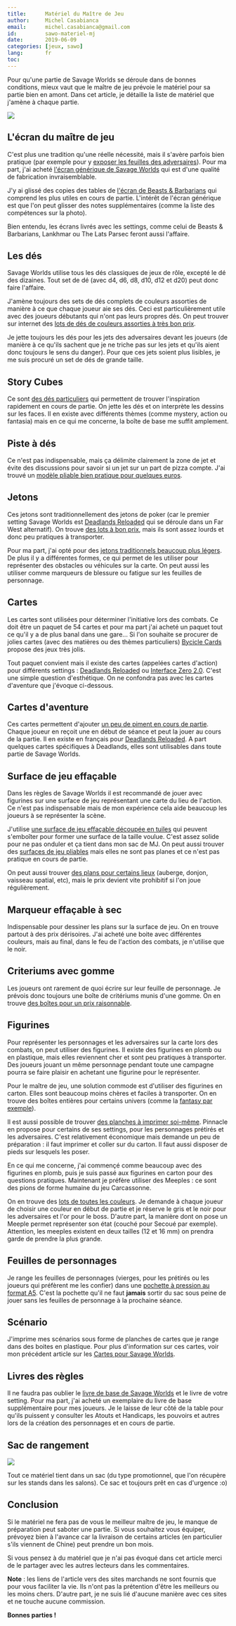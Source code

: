 ```yaml
---
title:      Matériel du Maître de Jeu
author:     Michel Casabianca
email:      michel.casabianca@gmail.com
id:         sawo-materiel-mj
date:       2019-06-09
categories: [jeux, sawo]
lang:       fr
toc:        
---
```


Pour qu'une partie de Savage Worlds se déroule dans de bonnes conditions, mieux vaut que le maître de jeu prévoie le matériel pour sa partie bien en amont. Dans cet article, je détaille la liste de matériel que j'amène à chaque partie.

<!--more-->

![](sawo-materiel-mj.png)

## L'écran du maître de jeu

C'est plus une tradition qu'une réelle nécessité, mais il s'avère parfois bien pratique (par exemple pour y [exposer les feuilles des adversaires](http://www.black-book-editions.fr/forums.php?topic_id=9762&tid=211418#msg211418)). Pour ma part, j'ai acheté [l'écran générique de Savage Worlds](https://www.peginc.com/store/savage-worlds-customizable-gm-screen/) qui est d'une qualité de fabrication invraisemblable.

J'y ai glissé des copies des tables de [l'écran de Beasts & Barbarians](http://www.black-book-editions.fr/produit.php?id=4204) qui comprend les plus utiles en cours de partie. L'intérêt de l'écran générique est que l'on peut glisser des notes supplémentaires (comme la liste des compétences sur la photo).

Bien entendu, les écrans livrés avec les settings, comme celui de Beasts & Barbarians, Lankhmar ou The Lats Parsec feront aussi l'affaire.

## Les dés

Savage Worlds utilise tous les dés classiques de jeux de rôle, excepté le dé des dizaines. Tout set de dé (avec d4, d6, d8, d10, d12 et d20) peut donc faire l'affaire.

J'amène toujours des sets de dés complets de couleurs assorties de manière à ce que chaque joueur aie ses dés. Ceci est particulièrement utile avec des joueurs débutants qui n'ont pas leurs propres dés. On peut trouver sur internet des [lots de dés de couleurs assorties à très bon prix](https://www.amazon.fr/Kuuqa-Pieces-poly%C3%A9driques-couleurs-Playing/dp/B01MF5G9DY/ref=sr_1_13).

Je jette toujours les dés pour les jets des adversaires devant les joueurs (de manière à ce qu'ils sachent que je ne triche pas sur les jets et qu'ils aient donc toujours le sens du danger). Pour que ces jets soient plus lisibles, je me suis procuré un set de dés de grande taille.

## Story Cubes

Ce sont [des dés particuliers](https://www.amazon.fr/Asmodee-STO1AS-6-Story-Cubes-Original/dp/B003NFJMBM/ref=sr_1_1) qui permettent de trouver l'inspiration rapidement en cours de partie. On jette les dés et on interprète les dessins sur les faces. Il en existe avec différents thèmes (comme mystery, action ou fantasia) mais en ce qui me concerne, la boîte de base me suffit amplement.

## Piste à dés

Ce n'est pas indispensable, mais ça délimite clairement la zone de jet et évite des discussions pour savoir si un jet sur un part de pizza compte. J'ai trouvé un [modèle pliable bien pratique pour quelques euros](https://www.ebay.com/itm/Dice-Tray-PU-Tabletop-RPG-Foldable-Dice-Holder-Storage-Box-For-DnD-Board-Games/401722489742).

## Jetons

Ces jetons sont traditionnellement des jetons de poker (car le premier setting Savage Worlds est [Deadlands Reloaded](http://www.black-book-editions.fr/catalogue.php?id=33) qui se déroule dans un Far West alternatif). On trouve [des lots à bon prix](https://www.amazon.fr/Cartamundi-108033321-Soci%C3%A9t%C3%A9-Rouleau-Professionnelle/dp/B005ILKABA/ref=sr_1_49), mais ils sont assez lourds et donc peu pratiques à transporter.

Pour ma part, j'ai opté pour des [jetons traditionnels beaucoup plus légers](https://www.amazon.fr/JeuJura-soci%C3%A9t%C3%A9-Bo%C3%AEte-jetons-plastique/dp/B000XPGJ7K/ref=sr_1_18). De plus il y a différentes formes, ce qui permet de les utiliser pour représenter des obstacles ou véhicules sur la carte. On peut aussi les utiliser comme marqueurs de blessure ou fatigue sur les feuilles de personnage.

## Cartes

Les cartes sont utilisées pour déterminer l'initiative lors des combats. Ce doit être un paquet de 54 cartes et pour ma part j'ai acheté un paquet tout ce qu'il y a de plus banal dans une gare... Si l'on souhaite se procurer de jolies cartes (avec des matières ou des thèmes particuliers) [Bycicle Cards](https://bicyclecards.com/) propose des jeux très jolis.

Tout paquet convient mais il existe des cartes (appelées cartes d'action) pour différents settings : [Deadlands Reloaded](http://www.black-book-editions.fr/produit.php?id=3005) ou [Interface Zero 2.0](http://www.black-book-editions.fr/produit.php?id=5673). C'est une simple question d'esthétique. On ne confondra pas avec les cartes d'aventure que j'évoque ci-dessous.

## Cartes d'aventure

Ces cartes permettent d'ajouter [un peu de piment en cours de partie](http://www.black-book-editions.fr/forums.php?topic_id=13396&tid=311517#msg311517). Chaque joueur en reçoit une en début de séance et peut la jouer au cours de la partie. Il en existe en français pour [Deadlands Reloaded](http://www.black-book-editions.fr/produit.php?id=3003). A part quelques cartes spécifiques à Deadlands, elles sont utilisables dans toute partie de Savage Worlds.

## Surface de jeu effaçable

Dans les règles de Savage Worlds il est recommandé de jouer avec figurines sur une surface de jeu représentant une carte du lieu de l'action. Ce n'est pas indispensable mais de mon expérience cela aide beaucoup les joueurs à se représenter la scène.

J'utilise [une surface de jeu effaçable découpée en tuiles](http://www.black-book-editions.fr/produit.php?id=6988) qui peuvent s'emboîter pour former une surface de la taille voulue. C'est assez solide pour ne pas onduler et ça tient dans mon sac de MJ. On peut aussi trouver des [surfaces de jeu pliables](http://www.black-book-editions.fr/produit.php?id=3412) mais elles ne sont pas planes et ce n'est pas pratique en cours de partie.

On peut aussi trouver [des plans pour certains lieux](https://www.peginc.com/?post_type=product&s=combat+map) (auberge, donjon, vaisseau spatial, etc), mais le prix devient vite prohibitif si l'on joue régulièrement.

## Marqueur effaçable à sec

Indispensable pour dessiner les plans sur la surface de jeu. On en trouve partout à des prix dérisoires. J'ai acheté une boite avec différentes couleurs, mais au final, dans le feu de l'action des combats, je n'utilise que le noir.

## Criteriums avec gomme

Les joueurs ont rarement de quoi écrire sur leur feuille de personnage. Je prévois donc toujours une boîte de critériums munis d'une gomme. On en trouve [des boîtes pour un prix raisonnable](https://www.amazon.fr/BIC-Matic-Original-Porte-mines-0-7mm/dp/B000SHP5P0/ref=sr_1_2).

## Figurines

Pour représenter les personnages et les adversaires sur la carte lors des combats, on peut utiliser des figurines. Il existe des figurines en plomb ou en plastique, mais elles reviennent cher et sont peu pratiques à transporter. Des joueurs jouant un même personnage pendant toute une campagne pourra se faire plaisir en achetant une figurine pour le représenter.

Pour le maître de jeu, une solution commode est d'utiliser des figurines en carton. Elles sont beaucoup moins chères et faciles à transporter. On en trouve des boîtes entières pour certains univers (comme la [fantasy par exemple](http://www.black-book-editions.fr/produit.php?id=1762)).

Il est aussi possible de trouver [des planches à imprimer soi-même](https://www.peginc.com/?post_type=product&s=figures+flat). Pinnacle en propose pour certains de ses settings, pour les personnages prétirés et les adversaires. C'est relativement économique mais demande un peu de préparation : il faut imprimer et coller sur du carton. Il faut aussi disposer de pieds sur lesquels les poser.

En ce qui me concerne, j'ai commençé comme beaucoup avec des figurines en plomb, puis je suis passé aux figurines en carton pour des questions pratiques. Maintenant je préfère utiliser des Meeples : ce sont des pions de forme humaine du jeu Carcassonne.

On en trouve des [lots de toutes les couleurs](https://www.ebay.com/itm/100-Multi-Color-Wooden-Meeples-Standard-Size-16Mm-FREE-SHIPPING/173920419328). Je demande à chaque joueur de choisir une couleur en début de partie et je réserve le gris et le noir pour les adversaires et l'or pour le boss. D'autre part, la manière dont on pose un Meeple permet représenter son état (couché pour Secoué par exemple). Attention, les meeples existent en deux tailles (12 et 16 mm) on prendra garde de prendre la plus grande.

## Feuilles de personnages

Je range les feuilles de personnages (vierges, pour les prétirés ou les joueurs qui préfèrent me les confier) dans une [pochette à pression au format A5](https://www.amazon.fr/gp/product/B019LZWS5E/ref=ppx_yo_dt_b_asin_title_o06_s00). C'est la pochette qu'il ne faut **jamais** sortir du sac sous peine de jouer sans les feuilles de personnage à la prochaine séance.

## Scénario

J'imprime mes scénarios sous forme de planches de cartes que je range dans des boites en plastique. Pour plus d'information sur ces cartes, voir mon précédent article sur les [Cartes pour Savage Worlds](/article/sawo-cards.html).

## Livres des règles

Il ne faudra pas oublier le [livre de base de Savage Worlds](http://www.black-book-editions.fr/produit.php?id=5721) et le livre de votre setting. Pour ma part, j'ai acheté un exemplaire du livre de base supplémentaire pour mes joueurs. Je le laisse de leur côté de la table pour qu'ils puissent y consulter les Atouts et Handicaps, les pouvoirs et autres lors de la création des personnages et en cours de partie.

## Sac de rangement

![](sawo-materiel-mj-sac.png)

Tout ce matériel tient dans un sac (du type promotionnel, que l'on récupère sur les stands dans les salons). Ce sac et toujours prêt en cas d'urgence :o)

## Conclusion

Si le matériel ne fera pas de vous le meilleur maître de jeu, le manque de préparation peut saboter une partie. Si vous souhaitez vous équiper, prévoyez bien à l'avance car la livraison de certains articles (en particulier s'ils viennent de Chine) peut prendre un bon mois.

Si vous pensez à du matériel que je n'ai pas évoqué dans cet article merci de le partager avec les autres lecteurs dans les commentaires.

**Note** : les liens de l'article vers des sites marchands ne sont fournis que pour vous faciliter la vie. Ils n'ont pas la prétention d'être les meilleurs ou les moins chers. D'autre part, je ne suis lié d'aucune manière avec ces sites et ne touche aucune commission.

**Bonnes parties !**
